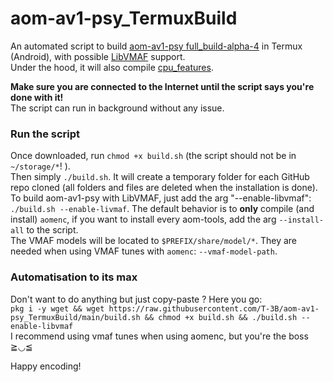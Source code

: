 # aom-av1-psy_TermuxBuild

An automated script to build [aom-av1-psy full_build-alpha-4](https://github.com/BlueSwordM/aom-av1-psy/tree/full_build-alpha-4) in Termux (Android), with possible [LibVMAF](https://github.com/Netflix/vmaf/tree/master/libvmaf) support.\
Under the hood, it will also compile [cpu_features](https://github.com/google/cpu_features).

**Make sure you are connected to the Internet until the script says you're done with it!**\
The script can run in background without any issue.

### Run the script
Once downloaded, run `chmod +x build.sh` (the script should not be in `~/storage/*`! ).\
Then simply `./build.sh`. It will create a temporary folder for each GitHub repo cloned (all folders and files are deleted when the installation is done).\
To build aom-av1-psy with LibVMAF, just add the arg "--enable-libvmaf": `./build.sh --enable-livmaf`.
The default behavior is to **only** compile (and install) `aomenc`, if you want to install every aom-tools, add the arg `--install-all` to the script.\
The VMAF models will be located to `$PREFIX/share/model/*`. They are needed when using VMAF tunes with `aomenc`: `--vmaf-model-path`.

### Automatisation to its max
Don't want to do anything but just copy-paste ? Here you go:\
`pkg i -y wget && wget https://raw.githubusercontent.com/T-3B/aom-av1-psy_TermuxBuild/main/build.sh && chmod +x build.sh && ./build.sh --enable-libvmaf`\
I recommend using vmaf tunes when using aomenc, but you're the boss ≧◡≦



Happy encoding!
